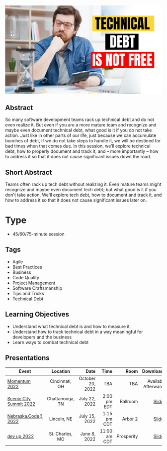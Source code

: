 ![Technical Debt is not Free](Thumbnail.jpg)

## Abstract
So many software development teams rack up technical debt and do not even realize it. But even if you are a more mature team and recognize and maybe even document technical debt, what good is it if you do not take action. Just like in other parts of our life, just because we can accumulate bunches of debt, if we do not take steps to handle it, we will be destined for bad times when that comes due. In this session, we’ll explore technical debt, how to properly document and track it, and – more importantly – how to address it so that it does not cause significant issues down the road.

## Short Abstract
Teams often rack up tech debt without realizing it. Even mature teams might recognize and maybe even document tech debt; but what good is it if you don't take action. We'll explore tech debt, how to document and track it, and how to address it so that it does not cause significant issues later on.

# Type
* 45/60/75-minute session

## Tags
* Agile
* Best Practices
* Business
* Code Quality
* Project Management
* Software Craftsmanship
* Tips and Tricks
* Technical Debt

## Learning Objectives
* Understand what technical debt is and how to measure it
* Understand how to track technical debt in a way meaningful for developers and the business
* Learn ways to combat technical debt

## Presentations

| Event | Location | Date | Time | Room | Downloads |
|-------|:--------:|-----:|-----:|-----:|----------:|
| [Momentum 2022](https://momentumdevcon.com/) | Cincinnati, OH | October 20, 2022 | TBA | TBA | Available Afterwards |
| [Scenic City Summit 2022](https://sceniccitysummit.com/) | Chattanooga, TN | July 22, 2022 | 2:00 pm EDT | Ballroom | [Slides](Presentations/TechnicalDebitIsNotFree_ScenicCitySummit.pdf) |
| [Nebraska.Code() 2022](https://nebraskacode.amegala.com/Sessions/1358) | Lincoln, NE | July 15, 2022 | 1:15 pm CDT | Arbor 2 |  [Slides](Presentations/TechnicalDebitIsNotFree_NebraskaCode.pdf) |
| [dev up 2022](https://www.devupconf.org/sessions) | St. Charles, MO | June 8, 2022 | 11:00 am CDT | Prosperity | [Slides](Presentations/TechnicalDebitIsNotFree_DevUp.pdf) |
